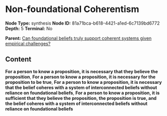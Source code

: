 # Non-foundational Coherentism

**Node Type:** synthesis
**Node ID:** 81a71bca-b618-4421-a1ed-6c7139bd6772
**Depth:** 5
**Terminal:** No

**Parent:** [Can foundational beliefs truly support coherent systems given empirical challenges?](can-foundational-beliefs-truly-support-coherent-systems-given-empirical-challenges-antithesis-77965ea6-e103-4b35-a892-fae45386240d.md)

## Content

**For a person to know a proposition, it is necessary that they believe the proposition**, **For a person to know a proposition, it is necessary for the proposition to be true**, **For a person to know a proposition, it is necessary that the belief coheres with a system of interconnected beliefs without reliance on foundational beliefs**, **For a person to know a proposition, it is sufficient that they believe the proposition, the proposition is true, and the belief coheres with a system of interconnected beliefs without reliance on foundational beliefs**
